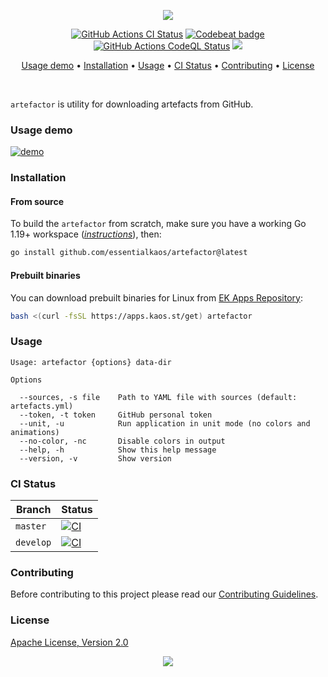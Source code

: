 <p align="center"><a href="#readme"><img src="https://gh.kaos.st/artefactor.png" /></a></p>

<p align="center">
  <a href="https://kaos.sh/w/artefactor/ci"><img src="https://kaos.sh/w/artefactor/ci.svg" alt="GitHub Actions CI Status" /></a>
  <a href="https://kaos.sh/b/artefactor"><img src="https://kaos.sh/b/10e3bcb5-b2bb-4837-9482-6824e5934f98.svg" alt="Codebeat badge" /></a>
  <a href="https://kaos.sh/w/artefactor/codeql"><img src="https://kaos.sh/w/artefactor/codeql.svg" alt="GitHub Actions CodeQL Status" /></a>
  <a href="#license"><img src="https://gh.kaos.st/apache2.svg"></a>
</p>

<p align="center"><a href="#usage-demo">Usage demo</a> • <a href="#installation">Installation</a> • <a href="#usage">Usage</a> • <a href="#ci-status">CI Status</a> • <a href="#contributing">Contributing</a> • <a href="#license">License</a></p>

<br/>

`artefactor` is utility for downloading artefacts from GitHub.

### Usage demo

[![demo](https://gh.kaos.st/artefactor-001.gif)](#usage-demo)

### Installation

#### From source

To build the `artefactor` from scratch, make sure you have a working Go 1.19+ workspace (_[instructions](https://go.dev/doc/install)_), then:

```bash
go install github.com/essentialkaos/artefactor@latest
```

#### Prebuilt binaries

You can download prebuilt binaries for Linux from [EK Apps Repository](https://apps.kaos.st/artefactor/latest):

```bash
bash <(curl -fsSL https://apps.kaos.st/get) artefactor
```

### Usage

```
Usage: artefactor {options} data-dir

Options

  --sources, -s file    Path to YAML file with sources (default: artefacts.yml)
  --token, -t token     GitHub personal token
  --unit, -u            Run application in unit mode (no colors and animations)
  --no-color, -nc       Disable colors in output
  --help, -h            Show this help message
  --version, -v         Show version
```

### CI Status

| Branch | Status |
|--------|----------|
| `master` | [![CI](https://kaos.sh/w/artefactor/ci.svg?branch=master)](https://kaos.sh/w/artefactor/ci?query=branch:master) |
| `develop` | [![CI](https://kaos.sh/w/artefactor/ci.svg?branch=develop)](https://kaos.sh/w/artefactor/ci?query=branch:develop) |

### Contributing

Before contributing to this project please read our [Contributing Guidelines](https://github.com/essentialkaos/contributing-guidelines#contributing-guidelines).

### License

[Apache License, Version 2.0](http://www.apache.org/licenses/LICENSE-2.0)

<p align="center"><a href="https://essentialkaos.com"><img src="https://gh.kaos.st/ekgh.svg"/></a></p>
